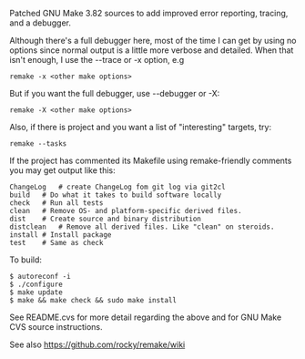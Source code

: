 Patched GNU Make 3.82 sources to add improved error reporting, tracing,
and a debugger. 

Although there's a full debugger here, most of the time I can get by
using no options since normal output is a little more verbose and detailed.
When that isn't enough, I use the --trace or -x option, e.g

    remake -x <other make options>

But if you want the full debugger, use --debugger or -X:

    remake -X <other make options>

Also, if there is project and you want a list of "interesting" targets, try:

    remake --tasks

If the project has commented its Makefile using remake-friendly comments you may get output like this:

    ChangeLog	# create ChangeLog fom git log via git2cl
    build	# Do what it takes to build software locally
    check	# Run all tests
    clean	# Remove OS- and platform-specific derived files. 
    dist	# Create source and binary distribution
    distclean	# Remove all derived files. Like "clean" on steroids.
    install	# Install package
    test	# Same as check


To build:

    $ autoreconf -i
    $ ./configure 
    $ make update
    $ make && make check && sudo make install

See README.cvs for more detail regarding the above and for 
GNU Make CVS source instructions.

See also https://github.com/rocky/remake/wiki

